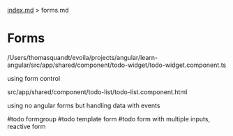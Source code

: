 [index.md](../index.md) > forms.md

# Forms

/Users/thomasquandt/evoila/projects/angular/learn-angular/src/app/shared/component/todo-widget/todo-widget.component.ts

using form control

src/app/shared/component/todo-list/todo-list.component.html

using no angular forms but handling data with events

#todo formgroup
#todo template form
#todo form with multiple inputs, reactive form
